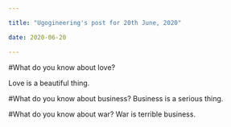 ```yaml
---

title: "Ugogineering's post for 20th June, 2020"

date: 2020-06-20

---
```


#What do you know about love?

Love is a beautiful thing.

#What do you know about business?
Business is a serious thing.

#What do you know about war?
War is terrible business.
